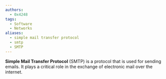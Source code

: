 ```yaml
---
authors: 
  - 0x4248
tags:
  - Software
  - Networks
aliases:
  - simple mail transfer protocol
  - smtp
  - SMTP
---
```

**Simple Mail Transfer Protocol** (SMTP) is a protocol that is used for sending emails. It plays a critical role in the exchange of electronic mail over the internet.